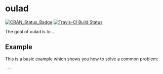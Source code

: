 # oulad

[![CRAN_Status_Badge](http://www.r-pkg.org/badges/version/oulad)](https://cran.r-project.org/package=oulad)
[![Travis-CI Build Status](https://travis-ci.org/.svg?branch=master)](https://travis-ci.org/)

The goal of oulad is to ...

## Example

This is a basic example which shows you how to solve a common problem:

```R
...
```
